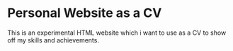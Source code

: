 # Personal Website as a CV

This is an experimental HTML website which i want to use as a CV to show off my skills and achievements.

